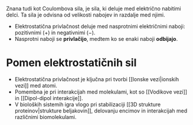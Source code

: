 Znana tudi kot Coulombova sila, je sila, ki deluje med električno nabitimi delci. Ta sila je odvisna od velikosti nabojev in razdalje med njimi.

- Elektrostatična privlačnost deluje med nasprotnimi električnimi naboji: pozitivnimi $(+)$ in negativnimi $(-)$.
- Nasprotni naboji se **privlačijo**, medtem ko se enaki naboji **odbijajo**.

# Pomen elektrostatičnih sil
- Elektrostatična privlačnost je ključna pri tvorbi [[Ionske vezi|ionskih vezi]] med atomi.
- Pomembna je pri interakcijah med molekulami, kot so [[Vodikove vezi]] in [[Dipol-dipol interakcije]].
- V bioloških sistemih igra vlogo pri stabilizaciji [[3D strukture proteinov|strukture beljakovin]], delovanju encimov in interakcijah med različnimi biomolekulami.
